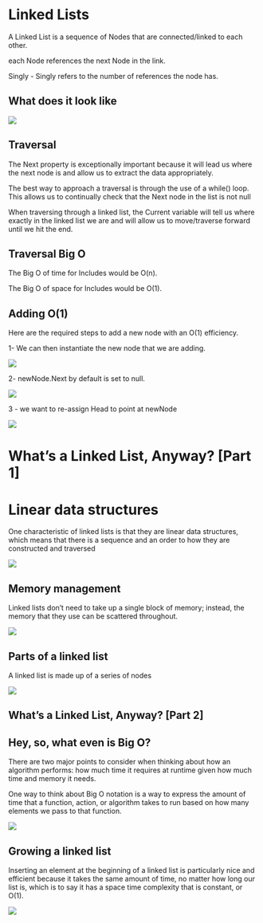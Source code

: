 # Linked Lists

A Linked List is a sequence of Nodes that are connected/linked to each other.

each Node references the next Node in the link.

Singly - Singly refers to the number of references the node has.

## What does it look like 

![](https://codefellows.github.io/common_curriculum/data_structures_and_algorithms/Code_401/class-05/resources/images/LinkedList1.PNG)

## Traversal 

The Next property is exceptionally important because it will lead us where the next node is and allow us to extract the data appropriately.

The best way to approach a traversal is through the use of a while() loop. This allows us to continually check that the Next node in the list is not null

When traversing through a linked list, the Current variable will tell us where exactly in the linked list we are and will allow us to move/traverse forward until we hit the end.

## Traversal Big O

The Big O of time for Includes would be O(n).

The Big O of space for Includes would be O(1).

## Adding O(1) 

Here are the required steps to add a new node with an O(1) efficiency.

1- We can then instantiate the new node that we are adding.

![](https://codefellows.github.io/common_curriculum/data_structures_and_algorithms/Code_401/class-05/resources/images/LinkedList2.PNG)

2- newNode.Next by default is set to null.

![](https://codefellows.github.io/common_curriculum/data_structures_and_algorithms/Code_401/class-05/resources/images/LinkedList3.PNG)

3 - we want to re-assign Head to point at newNode

![](https://codefellows.github.io/common_curriculum/data_structures_and_algorithms/Code_401/class-05/resources/images/LinkedList4.PNG)


# What’s a Linked List, Anyway? [Part 1]

# Linear data structures

One characteristic of linked lists is that they are linear data structures, which means that there is a sequence and an order to how they are constructed and traversed

![](https://miro.medium.com/max/700/1*Xokk6XOjWyIGCBujkJsCzQ.jpeg)

## Memory management

Linked lists don’t need to take up a single block of memory; instead, the memory that they use can be scattered throughout.

![](https://miro.medium.com/max/700/1*G43FVT5xJ1n1QDKVNZUxXQ.jpeg)

## Parts of a linked list 

A linked list is made up of a series of nodes

![](https://miro.medium.com/max/700/1*K0_eV07tJtKQSVGKfP18bw.jpeg)

## What’s a Linked List, Anyway? [Part 2]

## Hey, so, what even is Big O? 

There are two major points to consider when thinking about how an algorithm performs: how much time it requires at runtime given how much time and memory it needs.

One way to think about Big O notation is a way to express the amount of time that a function, action, or algorithm takes to run based on how many elements we pass to that function.

![](https://miro.medium.com/max/500/1*FC0XX0-9Vx7yCS0dTS2Zrw.jpeg)

## Growing a linked list 

Inserting an element at the beginning of a linked list is particularly nice and efficient because it takes the same amount of time, no matter how long our list is, which is to say it has a space time complexity that is constant, or O(1).

![](https://miro.medium.com/max/700/1*Jy5tjwrMdtpGl2ceq4f94A.jpeg)
